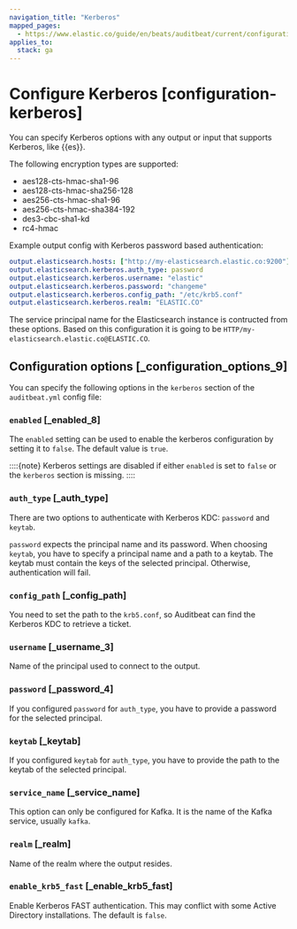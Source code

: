 ```yaml
---
navigation_title: "Kerberos"
mapped_pages:
  - https://www.elastic.co/guide/en/beats/auditbeat/current/configuration-kerberos.html
applies_to:
  stack: ga
---
```


# Configure Kerberos [configuration-kerberos]


You can specify Kerberos options with any output or input that supports Kerberos, like {{es}}.

The following encryption types are supported:

* aes128-cts-hmac-sha1-96
* aes128-cts-hmac-sha256-128
* aes256-cts-hmac-sha1-96
* aes256-cts-hmac-sha384-192
* des3-cbc-sha1-kd
* rc4-hmac

Example output config with Kerberos password based authentication:

```yaml
output.elasticsearch.hosts: ["http://my-elasticsearch.elastic.co:9200"]
output.elasticsearch.kerberos.auth_type: password
output.elasticsearch.kerberos.username: "elastic"
output.elasticsearch.kerberos.password: "changeme"
output.elasticsearch.kerberos.config_path: "/etc/krb5.conf"
output.elasticsearch.kerberos.realm: "ELASTIC.CO"
```

The service principal name for the Elasticsearch instance is contructed from these options. Based on this configuration it is going to be `HTTP/my-elasticsearch.elastic.co@ELASTIC.CO`.


## Configuration options [_configuration_options_9]

You can specify the following options in the `kerberos` section of the `auditbeat.yml` config file:


### `enabled` [_enabled_8]

The `enabled` setting can be used to enable the kerberos configuration by setting it to `false`. The default value is `true`.

::::{note}
Kerberos settings are disabled if either `enabled` is set to `false` or the `kerberos` section is missing.
::::



### `auth_type` [_auth_type]

There are two options to authenticate with Kerberos KDC: `password` and `keytab`.

`password` expects the principal name and its password. When choosing `keytab`, you have to specify a principal name and a path to a keytab. The keytab must contain the keys of the selected principal. Otherwise, authentication will fail.


### `config_path` [_config_path]

You need to set the path to the `krb5.conf`, so Auditbeat can find the Kerberos KDC to retrieve a ticket.


### `username` [_username_3]

Name of the principal used to connect to the output.


### `password` [_password_4]

If you configured `password` for `auth_type`, you have to provide a password for the selected principal.


### `keytab` [_keytab]

If you configured `keytab` for `auth_type`, you have to provide the path to the keytab of the selected principal.


### `service_name` [_service_name]

This option can only be configured for Kafka. It is the name of the Kafka service, usually `kafka`.


### `realm` [_realm]

Name of the realm where the output resides.


### `enable_krb5_fast` [_enable_krb5_fast]

Enable Kerberos FAST authentication. This may conflict with some Active Directory installations. The default is `false`.

